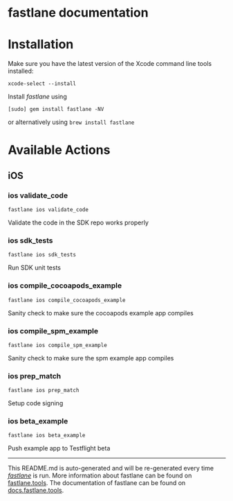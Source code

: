 fastlane documentation
================
# Installation

Make sure you have the latest version of the Xcode command line tools installed:

```
xcode-select --install
```

Install _fastlane_ using
```
[sudo] gem install fastlane -NV
```
or alternatively using `brew install fastlane`

# Available Actions
## iOS
### ios validate_code
```
fastlane ios validate_code
```
Validate the code in the SDK repo works properly
### ios sdk_tests
```
fastlane ios sdk_tests
```
Run SDK unit tests
### ios compile_cocoapods_example
```
fastlane ios compile_cocoapods_example
```
Sanity check to make sure the cocoapods example app compiles
### ios compile_spm_example
```
fastlane ios compile_spm_example
```
Sanity check to make sure the spm example app compiles
### ios prep_match
```
fastlane ios prep_match
```
Setup code signing
### ios beta_example
```
fastlane ios beta_example
```
Push example app to Testflight beta

----

This README.md is auto-generated and will be re-generated every time [_fastlane_](https://fastlane.tools) is run.
More information about fastlane can be found on [fastlane.tools](https://fastlane.tools).
The documentation of fastlane can be found on [docs.fastlane.tools](https://docs.fastlane.tools).
